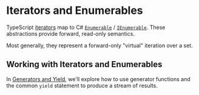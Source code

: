 # Iterators and Enumerables

TypeScript [iterators](https://developer.mozilla.org/en-US/docs/Web/JavaScript/Reference/Global_Objects/Iterator) map to C# [`Enumerable`](https://learn.microsoft.com/en-us/dotnet/api/system.linq.enumerable?view=net-9.0) / [`IEnumerable`](https://learn.microsoft.com/en-us/dotnet/api/system.collections.ienumerable?view=net-9.0).  These abstractions provide forward, read-only semantics.

Most generally, they represent a forward-only "virtual" iteration over a set.

## Working with Iterators and Enumerables

<CodeSplitter>
  <template #left>

```ts
let nameToAge = new Map<string, number>([
  ["Anne", 12],
  ["Bert", 23],
  ["Carl", 43],
]);

// Enumerate
for (const entry of nameToAge.values()) {
    console.log(entry) // 12, 23, 43
}

// Convert to array
let ages = Array.from(nameToAge.values());
```

  </template>
  <template #right>

```csharp
var nameToAge = new OrderedDictionary<string, int> {
  ["Anne"] = 12,
  ["Bert"] = 23,
  ["Carl"] = 43,
};

// Enumerate
foreach (var entry in nameToAge.Values) {
  Console.WriteLine(entry) // 12, 23, 43
}

// Convert to List<T> (T is inferred automatically)
var ages = nameToAge.Values.ToList();
```

  </template>
</CodeSplitter>

In [Generators and Yield](../advanced/generators-yield.md), we'll explore how to use generator functions and the common `yield` statement to produce a stream of results.
